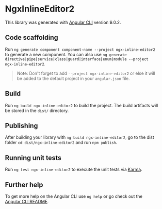 # NgxInlineEditor2

This library was generated with [Angular CLI](https://github.com/angular/angular-cli) version 9.0.2.

## Code scaffolding

Run `ng generate component component-name --project ngx-inline-editor2` to generate a new component. You can also use `ng generate directive|pipe|service|class|guard|interface|enum|module --project ngx-inline-editor2`.
> Note: Don't forget to add `--project ngx-inline-editor2` or else it will be added to the default project in your `angular.json` file. 

## Build

Run `ng build ngx-inline-editor2` to build the project. The build artifacts will be stored in the `dist/` directory.

## Publishing

After building your library with `ng build ngx-inline-editor2`, go to the dist folder `cd dist/ngx-inline-editor2` and run `npm publish`.

## Running unit tests

Run `ng test ngx-inline-editor2` to execute the unit tests via [Karma](https://karma-runner.github.io).

## Further help

To get more help on the Angular CLI use `ng help` or go check out the [Angular CLI README](https://github.com/angular/angular-cli/blob/master/README.md).
